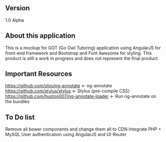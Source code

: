 ## Version
1.0 Alpha

## About this application
This is a mockup for GOT (Go Owl Tutoring) application using AngularJS for front-end framework
and Bootstrap and Font Awesome for styling. This product is still a work in progress and does not represent
the final product.

## Important Resources
https://github.com/olov/ng-annotate <- ng-annotate
https://github.com/stylus/stylus <- Stylus (pre-compile CSS)
https://github.com/huston007/ng-annotate-loader <- Run ng-annotate on the bundles

## To Do list
Remove all bower components and change them all to CDN
Integrate PHP + MySQL
User authentication using AngularJS and UI-Router
